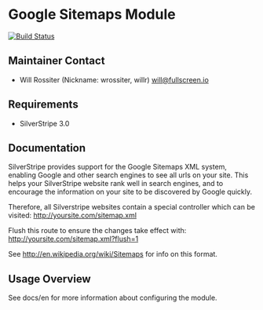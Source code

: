 # Google Sitemaps Module

[![Build Status](https://secure.travis-ci.org/silverstripe-labs/silverstripe-googlesitemaps.png?branch=master)](http://travis-ci.org/silverstripe-labs/silverstripe-googlesitemaps)

## Maintainer Contact

* Will Rossiter (Nickname: wrossiter, willr) <will@fullscreen.io>

## Requirements

* SilverStripe 3.0

## Documentation

SilverStripe provides support for the Google Sitemaps XML system, enabling 
Google and other search engines to see all urls on your site. This helps 
your SilverStripe website rank well in search engines, and to encourage the 
information on your site to be discovered by Google quickly.

Therefore, all Silverstripe websites contain a special controller which can 
be visited: http://yoursite.com/sitemap.xml

Flush this route to ensure the changes take effect with: http://yoursite.com/sitemap.xml?flush=1

See http://en.wikipedia.org/wiki/Sitemaps for info on this format.

## Usage Overview

See docs/en for more information about configuring the module.
	
